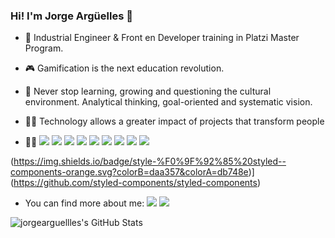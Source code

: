 ### Hi!  I'm Jorge Argüelles 👋
- 🔭 Industrial Engineer & Front en Developer training in Platzi Master Program.  
- :video_game: Gamification is the next education revolution.

- 🌱 Never stop learning, growing and questioning the cultural environment. Analytical thinking, goal-oriented and systematic vision.

- :man_technologist:  Technology allows a greater impact of projects that transform people
- :man_scientist:   <img src = "https://img.shields.io/badge/-HTML5-E34F26?style=flat&logo=html5&logoColor=white">  <img src = "https://img.shields.io/badge/-CSS3-1572B6?style=flat&logo=css3&logoColor=white">  <img src="https://img.shields.io/badge/-JavaScript-eed718?style=flat&logo=javascript&logoColor=ffffff">
  <img src="https://img.shields.io/badge/-React-000000?style=flat&logo=react&logoColor=00c8ff">  <img src="https://img.shields.io/badge/-Node.js-3C873A?style=flat&logo=Node.js&logoColor=white">  <img src="https://img.shields.io/badge/-Express.js-787878?style=flat">  <img src="https://img.shields.io/badge/-MongoDB-4DB33D?style=flat&logo=mongodb&logoColor=FFFFFF">  <img src="http://img.shields.io/badge/-Git-F1502F?style=flat&logo=git&logoColor=FFFFFF">  <img src="http://img.shields.io/badge/-Github-000000?style=flat&logo=github&logoColor=FFFFFF">
  
 (https://img.shields.io/badge/style-%F0%9F%92%85%20styled--components-orange.svg?colorB=daa357&colorA=db748e)](https://github.com/styled-components/styled-components)


- You can find more about me: [<img src="https://img.shields.io/badge/twitter-%231DA1F2.svg?&style=for-the-badge&logo=twitter&logoColor=white">](https://twitter.com/jorgearguellles) [<img src="https://img.shields.io/badge/linkedin-%230077B5.svg?&style=for-the-badge&logo=linkedin&logoColor=white">](https://www.linkedin.com/in/jorge-arias-argüelles-a8303056/)

![jorgearguellles's GitHub Stats](https://github-readme-stats.vercel.app/api?username=jorgearguellles&title_color=5DB03D&icon_color=5DB03D&show_icons=true)
